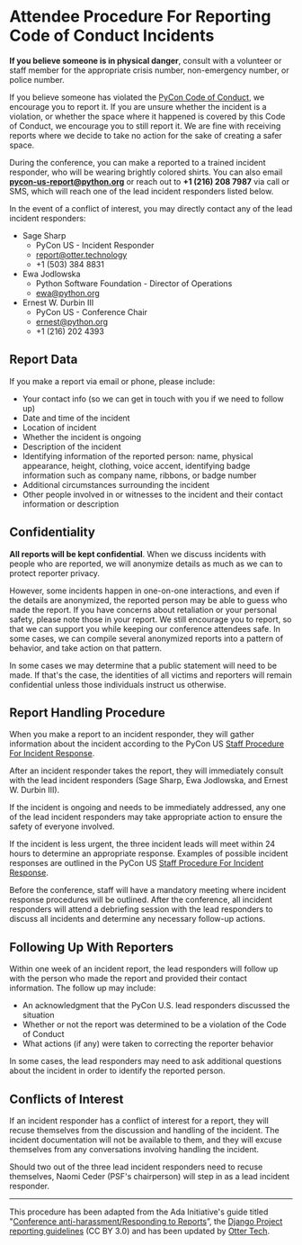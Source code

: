 # Attendee Procedure For Reporting Code of Conduct Incidents

**If you believe someone is in physical danger**, consult with a volunteer or staff member for the appropriate crisis number, non-emergency number, or police number.

If you believe someone has violated the [PyCon Code of Conduct](https://us.pycon.org/2018/about/code-of-conduct/), we encourage you to report it. If you are unsure whether the incident is a violation, or whether the space where it happened is covered by this Code of Conduct, we encourage you to still report it. We are fine with receiving reports where we decide to take no action for the sake of creating a safer space.

During the conference, you can make a reported to a trained incident responder, who will be wearing brightly colored shirts. You can also email **<pycon-us-report@python.org>** or reach out to **+1 (216) 208 7987** via call or SMS, which will reach one of the lead incident responders listed below.

In the event of a conflict of interest, you may directly contact any of the lead incident responders:

  * Sage Sharp
      * PyCon US - Incident Responder
      * <report@otter.technology>
      * +1 (503) 384 8831
  * Ewa Jodlowska
      * Python Software Foundation - Director of Operations
      * <ewa@python.org>
  * Ernest W. Durbin III
      * PyCon US - Conference Chair
      * <ernest@python.org>
      * +1 (216) 202 4393

## Report Data

If you make a report via email or phone, please include:

* Your contact info (so we can get in touch with you if we need to follow up)
* Date and time of the incident
* Location of incident
* Whether the incident is ongoing
* Description of the incident
* Identifying information of the reported person: name, physical appearance, height, clothing, voice accent, identifying badge information such as company name, ribbons, or badge number
* Additional circumstances surrounding the incident
* Other people involved in or witnesses to the incident and their contact information or description

## Confidentiality

**All reports will be kept confidential**. When we discuss incidents with people who are reported, we will anonymize details as much as we can to protect reporter privacy.

However, some incidents happen in one-on-one interactions, and even if the details are anonymized, the reported person may be able to guess who made the report. If you have concerns about retaliation or your personal safety, please note those in your report. We still encourage you to report, so that we can support you while keeping our conference attendees safe. In some cases, we can compile several anonymized reports into a pattern of behavior, and take action on that pattern.

In some cases we may determine that a public statement will need to be made. If that's the case, the identities of all victims and reporters will remain confidential unless those individuals instruct us otherwise.

## Report Handling Procedure

When you make a report to an incident responder, they will gather information about the incident according to the PyCon US [Staff Procedure For Incident Response](https://us.pycon.org/2018/about/code-of-conduct/staff-procedure/).

After an incident responder takes the report, they will immediately consult with the lead incident responders (Sage Sharp, Ewa Jodlowska, and Ernest W. Durbin III).

If the incident is ongoing and needs to be immediately addressed, any one of the lead incident responders may take appropriate action to ensure the safety of everyone involved.

If the incident is less urgent, the three incident leads will meet within 24 hours to determine an appropriate response. Examples of possible incident responses are outlined in the PyCon US [Staff Procedure For Incident Response](https://us.pycon.org/2018/about/code-of-conduct/staff-procedure/).

Before the conference, staff will have a mandatory meeting where incident response procedures will be outlined. After the conference, all incident responders will attend a debriefing session with the lead responders to discuss all incidents and determine any necessary follow-up actions.

## Following Up With Reporters

Within one week of an incident report, the lead responders will follow up with the person who made the report and provided their contact information. The follow up may include:

* An acknowledgment that the PyCon U.S. lead responders discussed the situation
* Whether or not the report was determined to be a violation of the Code of Conduct
* What actions (if any) were taken to correcting the reporter behavior

In some cases, the lead responders may need to ask additional questions about the incident in order to identify the reported person.

## Conflicts of Interest

If an incident responder has a conflict of interest for a report, they will recuse themselves from the discussion and handling of the incident. The incident documentation will not be available to them, and they will excuse themselves from any conversations involving handling the incident.

Should two out of the three lead incident responders need to recuse themselves, Naomi Ceder (PSF's chairperson) will step in as a lead incident responder.

---

This procedure has been adapted from the Ada Initiative's guide titled "[Conference anti-harassment/Responding to Reports](http://geekfeminism.wikia.com/wiki/Conference_anti-harassment/Responding_to_reports)”, the [Django Project reporting guidelines](https://www.djangoproject.com/conduct/reporting/) (CC BY 3.0) and has been updated by [Otter Tech](https://otter.technology/).
